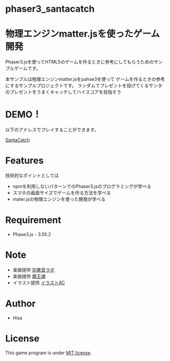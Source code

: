 # phaser3_santacatch

# 物理エンジンmatter.jsを使ったゲーム開発
Phaser3.jsを使ってHTML5のゲームを作るときに参考にしてもらうためのサンプルゲームです。

本サンプルは物理エンジンmatter.jsをpahse3を使って
ゲームを作るときの参考にするサンプルプロジェクトです。
ランダムでプレゼントを投げてくるサンタのプレゼントをうまくキャッチしてハイスコアを目指そう

# DEMO！
 
以下のアドレスでプレイすることができます。

[SantaCatch](https://tinycore-hisanori.github.io/phaser3_mapchipMaze1/)

# Features
 
技術的なポイントとしては

* npmを利用しないパターンでのPhaser3.jsのプログラミングが学べる
* スマホの画面サイズでゲームを作る方法を学べる
* mater.jsの物理エンジンを使った開発が学べる
 
# Requirement
 
* Phase3.js      - 3.55.2
 
# Note

 * 楽曲提供 [効果音ラボ](https://soundeffect-lab.info/sound/anime/)
 * 楽曲提供 [魔王魂](https://maou.audio/)
 * イラスト提供 [イラストAC](https://www.ac-illust.com/)
 
# Author
 
* Hisa
 
# License
 
This game program is under [MIT license](https://en.wikipedia.org/wiki/MIT_License).


